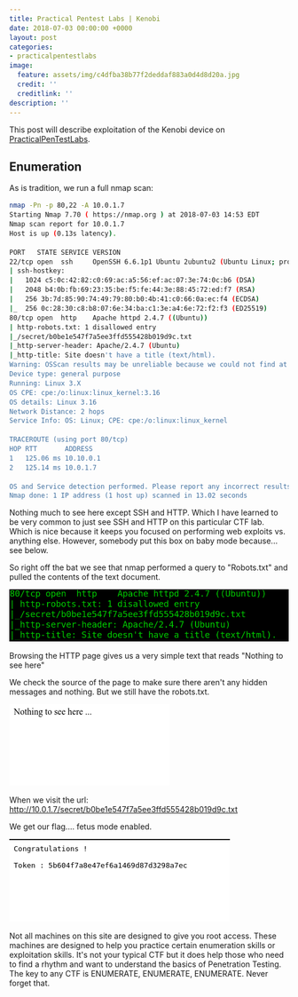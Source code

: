 ```yaml
---
title: Practical Pentest Labs | Kenobi
date: 2018-07-03 00:00:00 +0000
layout: post
categories:
- practicalpentestlabs
image:
  feature: assets/img/c4dfba38b77f2deddaf883a0d4d8d20a.jpg
  credit: ''
  creditlink: ''
description: ''
---
```

This post will describe exploitation of the Kenobi device on [PracticalPenTestLabs](https://practicalpentestlabs.com/).

## Enumeration

As is tradition, we run a full nmap scan:

```bash
nmap -Pn -p 80,22 -A 10.0.1.7
Starting Nmap 7.70 ( https://nmap.org ) at 2018-07-03 14:53 EDT
Nmap scan report for 10.0.1.7
Host is up (0.13s latency).

PORT   STATE SERVICE VERSION
22/tcp open  ssh     OpenSSH 6.6.1p1 Ubuntu 2ubuntu2 (Ubuntu Linux; protocol 2.0)
| ssh-hostkey: 
|   1024 c5:0c:42:82:c0:69:ac:a5:56:ef:ac:07:3e:74:0c:b6 (DSA)
|   2048 b4:0b:fb:69:23:35:be:f5:fe:44:3e:88:45:72:ed:f7 (RSA)
|   256 3b:7d:85:90:74:49:79:80:b0:4b:41:c0:66:0a:ec:f4 (ECDSA)
|_  256 0c:28:30:c8:b8:07:6e:34:ba:c1:3e:a4:6e:72:f2:f3 (ED25519)
80/tcp open  http    Apache httpd 2.4.7 ((Ubuntu))
| http-robots.txt: 1 disallowed entry 
|_/secret/b0be1e547f7a5ee3ffd555428b019d9c.txt
|_http-server-header: Apache/2.4.7 (Ubuntu)
|_http-title: Site doesn't have a title (text/html).
Warning: OSScan results may be unreliable because we could not find at least 1 open and 1 closed port
Device type: general purpose
Running: Linux 3.X
OS CPE: cpe:/o:linux:linux_kernel:3.16
OS details: Linux 3.16
Network Distance: 2 hops
Service Info: OS: Linux; CPE: cpe:/o:linux:linux_kernel

TRACEROUTE (using port 80/tcp)
HOP RTT       ADDRESS
1   125.06 ms 10.10.0.1
2   125.14 ms 10.0.1.7

OS and Service detection performed. Please report any incorrect results at https://nmap.org/submit/ .
Nmap done: 1 IP address (1 host up) scanned in 13.02 seconds
```

Nothing much to see here except SSH and HTTP. Which I have learned to be very common to just see SSH and HTTP on this particular CTF lab. Which is nice because it keeps you focused on performing web exploits vs. anything else. However, somebody put this box on baby mode because... see below.

So right off the bat we see that nmap performed a query to "Robots.txt" and pulled the contents of the text document.

![](assets/img/3.jpg)

Browsing the HTTP page gives us a very simple text that reads "Nothing to see here"

We check the source of the page to make sure there aren't any hidden messages and nothing. But we still have the robots.txt.

![](assets/img/2.jpg)

When we visit the url: http://10.0.1.7/secret/b0be1e547f7a5ee3ffd555428b019d9c.txt

We get our flag.... fetus mode enabled.

![](assets/img/1.jpg)

Not all machines on this site are designed to give you root access. These machines are designed to help you practice certain enumeration skills or exploitation skills. It's not your typical CTF but it does help those who need to find a rhythm and want to understand the basics of Penetration Testing. The key to any CTF is ENUMERATE, ENUMERATE, ENUMERATE. Never forget that.